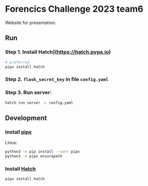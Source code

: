 # Forencics Challenge 2023 team6

Website for presentation. 

## Run

### Step 1. Install Hatch](https://hatch.pypa.io)

```bash
# preferred
pipx install hatch

```

### Step 2.  `flask_secret_key` in file `config.yaml`

### Step 3. Run server:

```bash
hatch run server -c config.yaml
```

## Development

### Install [pipx](https://pypa.github.io/pipx)

Linux:
```bash
python3 -m pip install --user pipx
python3 -m pipx ensurepath
```

### Install [Hatch](https://hatch.pypa.io)

```bash
pipx install hatch
```
